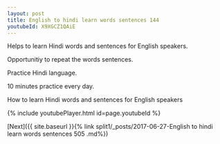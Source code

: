 ```yaml
---
layout: post
title: English to hindi learn words sentences 144 
youtubeId: X9XGCZ1QAiE
---
```

 
 
Helps to learn Hindi words and sentences for English speakers.

Opportunitiy to repeat the words sentences. 

Practice Hindi language. 
 
10 minutes practice every day. 
 
How to learn Hindi words and sentences for English speakers 
 
{% include youtubePlayer.html id=page.youtubeId %}
 
 
[Next]({{ site.baseurl }}{% link  split1/_posts/2017-06-27-English to hindi learn words sentences 505 .md%})
 
